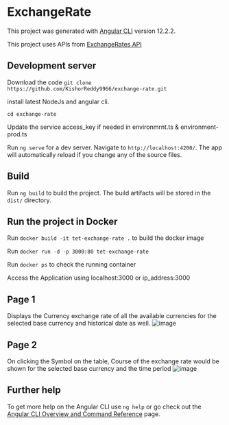 # ExchangeRate

This project was generated with [Angular CLI](https://github.com/angular/angular-cli) version 12.2.2.

This project uses APIs from [ExchangeRates API](https://exchangeratesapi.io/documentation/)

## Development server

Download the code
`git clone https://github.com/KishorReddy9966/exchange-rate.git`

install latest NodeJs and angular cli.

`cd exchange-rate`

Update the service access_key if needed in environmrnt.ts & environment-prod.ts

Run `ng serve` for a dev server. Navigate to `http://localhost:4200/`. The app will automatically reload if you change any of the source files.

## Build

Run `ng build` to build the project. The build artifacts will be stored in the `dist/` directory.

## Run the project in Docker

Run `docker build -it tet-exchange-rate .` to build the docker image

Run `docker run -d -p 3000:80 tet-exchange-rate`

Run `docker ps` to check the running container

Access the Application using localhost:3000 or ip_address:3000

## Page 1

Displays the Currency exchange rate of all the available currencies for the selected base currency and historical date as well.
![image](https://user-images.githubusercontent.com/48467022/131123719-219733e8-3fd8-4da0-bf98-4f4c18edd63d.png)


## Page 2

On clicking the Symbol on the table, Course of the exchange rate would be shown for the selected base currency and the time period
![image](https://user-images.githubusercontent.com/48467022/131123786-47b66020-961f-4631-98a4-422f7ade3487.png)


## Further help

To get more help on the Angular CLI use `ng help` or go check out the [Angular CLI Overview and Command Reference](https://angular.io/cli) page.
